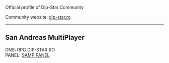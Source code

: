Official profile of Dip-Star Community

Community website: [dip-star.ro](https://dip-star.ro/)

------------------------
San Andreas MultiPlayer
------------------------
DNS: RPG.DIP-STAR.RO                                                          
PANEL: [SAMP PANEL](https://panel.dip-star.ro/)

